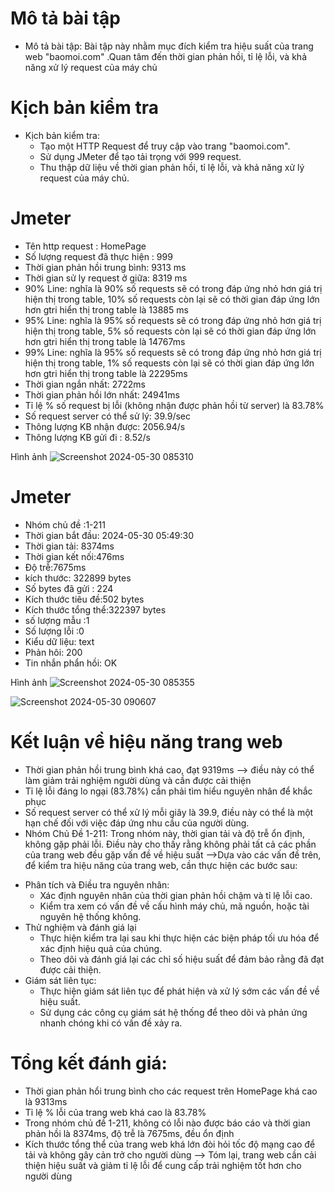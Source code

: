 
# Mô tả bài tập
- Mô tả bài tập: Bài tập này nhằm mục đích kiểm tra hiệu suất của trang web "baomoi.com" .Quan tâm đến thời gian phản hồi, tỉ lệ lỗi, và khả năng xử lý request của máy chủ
# Kịch bản kiểm tra
- Kịch bản kiểm tra:
    + Tạo một HTTP Request để truy cập vào trang "baomoi.com".
    + Sử dụng JMeter để tạo tải trọng với 999 request.
    + Thu thập dữ liệu về thời gian phản hồi, tỉ lệ lỗi, và khả năng xử lý request của       máy chủ.
# Jmeter
+ Tên http request : HomePage
+ Số lượng request đã thực hiện : 999
+ Thời gian phản hồi trung bình: 9313 ms
+ Thời gian sử ly request ở giữa: 8319 ms
+ 90% Line: nghĩa là 90% số requests sẽ có trong đáp ứng nhỏ hơn giá trị hiện thị trong table, 10% số requests còn lại sẽ có thời gian đáp ứng lớn hơn gtri hiển thị trong table là 13885 ms 
+ 95% Line: nghĩa là 95% số requests sẽ có trong đáp ứng nhỏ hơn giá trị hiện thị trong table, 5% số requests còn lại sẽ có thời gian đáp ứng lớn hơn gtri hiển thị trong table là 14767ms
+ 99% Line: nghĩa là 95% số requests sẽ có trong đáp ứng nhỏ hơn giá trị hiện thị trong table, 1% số requests còn lại sẽ có thời gian đáp ứng lớn hơn gtri hiển thị trong table là 22295ms
+ Thời gian ngắn nhất: 2722ms
+ Thời gian phản hồi lớn nhất: 24941ms
+ Tỉ lệ % số request bị lỗi (không nhận được phản hồi từ server) là 83.78%
+ Số request server có thể sử lý: 39.9/sec
+ Thông lượng KB nhận được: 2056.94/s
+ Thông lượng KB gửi đi : 8.52/s

Hình ảnh
![Screenshot 2024-05-30 085310](https://github.com/21011132-NguyenThiHongHanh/Jmeter/assets/124747121/3fedee1e-fc0f-4c95-bced-19ab8abcfda5)


# Jmeter
+ Nhóm chủ đề :1-211
+ Thời gian bắt đầu: 2024-05-30 05:49:30
+ Thời gian tải: 8374ms
+ Thời gian kết nối:476ms
+ Độ trễ:7675ms
+ kích thước: 322899 bytes
+ Số bytes đã gửi : 224
+ Kích thước tiêu đề:502 bytes
+ Kích thước tổng thể:322397 bytes
+ số lượng mẫu :1
+ Số lượng lỗi :0
+ Kiểu dữ liệu: text
+ Phản hôi: 200
+ Tin nhắn phẩn hồi: OK

Hình ảnh
![Screenshot 2024-05-30 085355](https://github.com/21011132-NguyenThiHongHanh/Jmeter/assets/124747121/77d4a2f7-9553-48b3-b9b6-5198019f1b46)

![Screenshot 2024-05-30 090607](https://github.com/21011132-NguyenThiHongHanh/Jmeter/assets/124747121/96ac17aa-d3fa-4707-821f-cca7543c062d)
# Kết luận về hiệu năng trang web
+ Thời gian phản hồi trung bình khá cao, đạt 9319ms --> điều này có thể làm giảm trải nghiệm người dùng và cần được cải thiện
+ Tỉ lệ lỗi đáng lo ngại (83.78%) cần phải tìm hiểu nguyên nhân để khắc phục
+ Số request server có thể xử lý mỗi giây là 39.9, điều này có thể là một hạn chế đối với việc đáp ứng nhu cầu của người dùng.
+ Nhóm Chủ Đề 1-211: Trong nhóm này, thời gian tải và độ trễ ổn định, không gặp phải lỗi. Điều này cho thấy rằng không phải tất cả các phần của trang web đều gặp vấn đề về hiệu suất
  -->Dựa vào các vấn đề trên, để kiểm tra hiệu năng của trang web, cần thực hiện các bước sau:
- Phân tích và Điều tra nguyên nhân:
    + Xác định nguyên nhân của thời gian phản hồi chậm và tỉ lệ lỗi cao.
    + Kiểm tra xem có vấn đề về cấu hình máy chủ, mã nguồn, hoặc tài nguyên hệ thống không.
- Thử nghiệm và đánh giá lại
    + Thực hiện kiểm tra lại sau khi thực hiện các biện pháp tối ưu hóa để xác định hiệu quả của chúng.
    + Theo dõi và đánh giá lại các chỉ số hiệu suất để đảm bảo rằng đã đạt được cải thiện.
- Giám sát liên tục:
    + Thực hiện giám sát liên tục để phát hiện và xử lý sớm các vấn đề về hiệu suất.
    + Sử dụng các công cụ giám sát hệ thống để theo dõi và phản ứng nhanh chóng khi có vấn đề xảy ra.
# Tổng kết đánh giá: 
+ Thời gian phản hổi trung bình cho các request trên HomePage khá cao là 9313ms
+ Tỉ lệ % lỗi của trang web khá cao là 83.78%
+ Trong nhóm chủ đề 1-211, không có lỗi nào được báo cáo và thời gian phản hồi là 8374ms, độ trễ là 7675ms, đều ổn định
+ Kích thước tổng thể của trang web khá lớn đòi hỏi tốc độ mạng cao để tải và không gây cản trở cho người dùng
--> Tóm lại, trang web cần cải thiện hiệu suất và giảm tỉ lệ lỗi để cung cấp trải nghiệm tốt hơn cho người dùng
